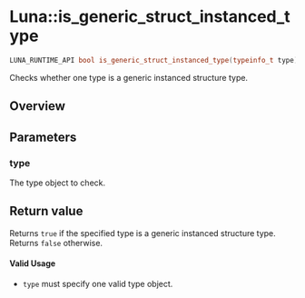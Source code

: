 # Luna::is_generic_struct_instanced_type

```c++
LUNA_RUNTIME_API bool is_generic_struct_instanced_type(typeinfo_t type)
```

Checks whether one type is a generic instanced structure type. 

## Overview


## Parameters
### type
The type object to check. 

## Return value
Returns `true` if the specified type is a generic instanced structure type. Returns `false` otherwise. 

#### Valid Usage
* `type` must specify one valid type object. 

